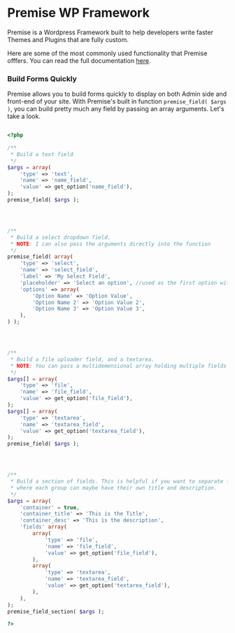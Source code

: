 


# Premise WP Framework  



Premise is a Wordpress Framework built to help developers write faster Themes and Plugins that are fully custom.


Here are some of the most commonly used functionality that Premise offfers. You can read the full documentation [here](#).



### Build Forms Quickly

Premise allows you to build forms quickly to display on both Admin side and front-end of your site. With Premise's built in function `premise_field( $args )`, you can build pretty much any field by passing an array arguments. Let's take a look.

```php

<?php 

/**
 * Build a text field
 */
$args = array(
	'type' => 'text',
	'name' => 'name_field',
	'value' => get_option('name_field'),
);
premise_field( $args );




/**
 * Build a select dropdown field.
 * NOTE: I can also pass the arguments directly into the function
 */
premise_field( array(
	'type' => 'select',
	'name' => 'select_field',
	'label' => 'My Select Field', 
	'placeholder' => 'Select an option', //used as the first option with empty value
	'options' => array(
		'Option Name' => 'Option Value',
		'Option Name 2' => 'Option Value 2',
		'Option Name 3' => 'Option Value 3',
	),
) );




/**
 * Build a file uploader field, and a textarea. 
 * NOTE: You can pass a multidemensional array holding multiple fields
 */
$args[] = array(
	'type' => 'file',
	'name' => 'file_field',
	'value' => get_option('file_field'),
);
$args[] = array(
	'type' => 'textarea',
	'name' => 'textarea_field',
	'value' => get_option('textarea_field'),
);
premise_field( $args );




/**
 * Build a section of fields. This is helpful if you want to separate fields in groups
 * where each group can maybe have their own title and description.
 */
$args = array(
	'container' = true,
	'container_title' => 'This is the Title', 
	'container_desc' => 'This is the description',
	'fields' array(
		array(
			'type' => 'file',
			'name' => 'file_field',
			'value' => get_option('file_field'),
		),
		array(
			'type' => 'textarea',
			'name' => 'textarea_field',
			'value' => get_option('textarea_field'),
		),
	),
);
premise_field_section( $args );

?>

```

